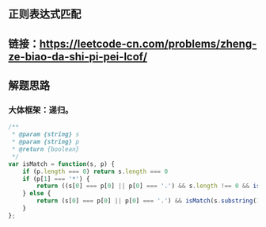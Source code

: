 ## 正则表达式匹配
## 链接：https://leetcode-cn.com/problems/zheng-ze-biao-da-shi-pi-pei-lcof/
## 解题思路
### 大体框架：递归。
```js
/**
 * @param {string} s
 * @param {string} p
 * @return {boolean}
 */
var isMatch = function(s, p) {
    if (p.length === 0) return s.length === 0
    if (p[1] === '*') {
        return ((s[0] === p[0] || p[0] === '.') && s.length !== 0 && isMatch(s.substring(1), p)) || isMatch(s, p.substring(2))
    } else {
        return (s[0] === p[0] || p[0] === '.') && isMatch(s.substring(1), p.substring(1)) && s.length !== 0
    }
};
```